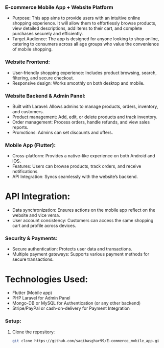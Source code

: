 

### E-commerce Mobile App + Website Platform
- Purpose: This app aims to provide users with an intuitive online shopping experience. It will allow them to effortlessly browse products, view detailed descriptions, add items to their cart, and complete purchases securely and efficiently.
- Target Audience: The app is designed for anyone looking to shop online, catering to consumers across all age groups who value the convenience of mobile shopping.


### Website Frontend:
- User-friendly shopping experience: Includes product browsing, search, filtering, and secure checkout.
- Responsive design: Works smoothly on both desktop and mobile.


### Website Backend & Admin Panel:
- Built with Laravel: Allows admins to manage products, orders, inventory, and customers.
- Product management: Add, edit, or delete products and track inventory.
- Order management: Process orders, handle refunds, and view sales reports.
- Promotions: Admins can set discounts and offers.


### Mobile App (Flutter):
- Cross-platform: Provides a native-like experience on both Android and iOS.
- Features: Users can browse products, track orders, and receive notifications.
- API Integration: Syncs seamlessly with the website’s backend.


# API Integration:
- Data synchronization: Ensures actions on the mobile app reflect on the website and vice versa.
- User account consistency: Customers can access the same shopping cart and profile across devices.


### Security & Payments:
- Secure authentication: Protects user data and transactions.
- Multiple payment gateways: Supports various payment methods for secure transactions.


# Technologies Used:
- Flutter (Mobile app)
- PHP Laravel for Admin Panel
- Mongo-DB or MySQL for Authentication (or any other backend)
- Stripe/PayPal or cash-on-delivery for Payment Integration


### Setup:
1. Clone the repository:
   ```bash
   git clone https://github.com/saqibasghar99/E-commerce_mobile_app.git


